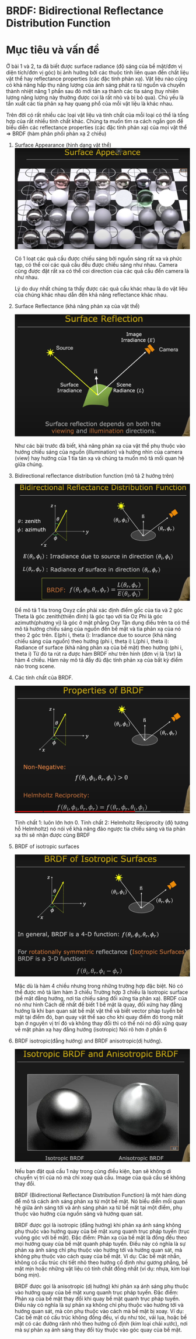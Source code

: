 # BRDF: Bidirectional Reflectance Distribution Function

# Mục tiêu và vấn đề

Ở bài 1 và 2, ta đã biết được surface radiance (độ sáng của bề mặt/đơn vị diện tích/đơn vị góc) bị ảnh hưởng bởi các thuộc tính liên quan đến chất liệu vật thể hay reflectance properties (các đặc tính phản xạ). Vật liệu nào cũng có khả năng hấp thụ năng lượng của ánh sáng phát ra từ nguồn và chuyển thành nhiệt năng 1 phần sau đó mới tán xạ thành các tia sáng (tuy nhiên lượng năng lượng này thường được coi là rất nhỏ và bị bỏ qua). Chủ yếu là tần xuất các tia phản xạ hay quang phổ của mỗi vật liệu là khác nhau.

Trên đời có rất nhiều các loại vật liệu và tính chất của mỗi loại có thể là tổng hợp của rất nhiều tính chất khác. Chúng ta muốn tìm ra cách ngắn gọn để biểu diễn các reflectance properties  (các đặc tính phản xạ) của mọi vật thể => BRDF (hàm phân phối phản xạ 2 chiều)

1. Surface Appearance (hình dạng vật thể)
    ![surface appearance](images/4.%20Surface%20appearance.png)

    Có 1 loạt các quả cầu được chiếu sáng bởi nguồn sáng rất xa và phức tạp, có thể coi các quả cầu đều được chiếu sáng như nhau. Camera cũng được đặt rất xa có thể coi direction của các quả cầu đến camera là như nhau.

    Lý do duy nhất chúng ta thấy được các quả cầu khác nhau là do vật liệu của chúng khác nhau dẫn đến khả năng reflectance khác nhau.

2. Surface Reflectance (khả năng phản xạ của vật thể)

    ![Surface reflectance](images/4.%20Surface%20refectance.png)

    Như các bài trước đã biết, khả năng phản xạ của vật thể phụ thuộc vào hướng chiếu sáng của nguồn (illumination) và hướng nhìn của camera (view) hay hướng của 1 tia tán xạ và chúng ta muốn mô tả mối quan hệ giữa chúng.

3. Bidirectional reflectance distribution function (mô tả 2 hướng trên)

    ![BRDF](images/4.%20BRDF.png)

    Để mô tả 1 tia trong Oxyz cần phải xác định điểm gốc của tia và 2 góc
        Theta là góc zenith(thiên đỉnh) là góc tạo với tia Oz
        Phi là góc azimuth(phương vị) là góc ở mặt phẳng Oxy
    Tận dụng điều trên ta có thể mô tả hướng chiếu sáng của nguồn đến bề mặt và tia phản xạ của nó theo 2 góc trên.
        E(phi i, theta i): Irradiance due to source (khả năng chiếu sáng của nguồn) theo hướng (phi i, theta i)
        L(phi i, theta i): Radiance of surface (khả năng phản xạ của bề mặt) theo hướng (phi i, theta i)
    Từ đó ta rút ra được hàm BRDF như trên hình (đơn vị là 1/sr) là hàm 4 chiều. Hàm này mô tả đầy đủ đặc tính phản xạ của bất kỳ điểm nào trong scene.

4. Các tính chất của BRDF.

    ![BRDF properties](images/4.%20BRDF%20properties%201.png)
    
    Tính chất 1: luôn lớn hơn 0.
    Tính chất 2: Helmholtz Reciprocity (độ tương hỗ Helmholtz) nó nói về khả năng đảo ngược tia chiếu sáng và tia phản xạ thì sẽ nhận được cùng BRDF

5. BRDF of isotropic surfaces

    ![BRDF isotropic](images/4.%20BRDF%20isotropic.png)

    Mặc dù là hàm 4 chiều nhưng trong những trường hợp đặc biệt. Nó có thể được mô tả làm hàm 3 chiều
    Trường hợp 3 chiều là Isotropic surface (bề mặt đẳng hướng, nơi tia chiếu sáng đối xứng tia phản xạ). BRDF của nó như hình
    Cách dễ nhất để biết 1 bề mặt là quay, đối xứng hay đẳng hướng là khi bạn quan sát bề mặt vật thể và biết vector pháp tuyến bề mặt tại điểm đó, bạn quay vật thể sao cho khi quay điểm đó trong mắt bạn ở nguyên vị trí đó và không thay đổi thì có thể nói nó đối xứng quay về mặt phản xạ hay đẳng hướng (isotropic)
    Nói rõ hơn ở phần 6

6.  BRDF isotropic(đẳng hướng) and BRDF anisotropic(dị hướng).

    ![Isotropic and anisotropic](images/4.%20Isotropic%20and%20Anisotropic.png)

    Nếu bạn đặt quả cầu 1 này trong cùng điều kiện, bạn sẽ không di chuyển vị trí của nó mà chỉ xoay quả cầu. Image của quả cầu sẽ không thay đổi.

    BRDF (Bidirectional Reflectance Distribution Function) là một hàm dùng để mô tả cách ánh sáng phản xạ từ một bề mặt. Nó biểu diễn mối quan hệ giữa ánh sáng tới và ánh sáng phản xạ từ bề mặt tại một điểm, phụ thuộc vào hướng của nguồn sáng và hướng quan sát.
    
    BRDF được gọi là isotropic (đẳng hướng) khi phản xạ ánh sáng không phụ thuộc vào hướng quay của bề mặt xung quanh trục pháp tuyến (trục vuông góc với bề mặt).
        Đặc điểm: Phản xạ của bề mặt là đồng đều theo mọi hướng quay của bề mặt quanh pháp tuyến. Điều này có nghĩa là sự phản xạ ánh sáng chỉ phụ thuộc vào hướng tới và hướng quan sát, mà không phụ thuộc vào cách quay của bề mặt.
        Ví dụ: Các bề mặt nhẵn, không có cấu trúc chi tiết nhỏ theo hướng cố định như gương phẳng, bề mặt mịn hoặc những vật liệu có tính chất đồng nhất (ví dụ: nhựa, kim loại bóng mịn).
    
    BRDF được gọi là anisotropic (dị hướng) khi phản xạ ánh sáng phụ thuộc vào hướng quay của bề mặt xung quanh trục pháp tuyến.
        Đặc điểm: Phản xạ của bề mặt thay đổi khi quay bề mặt quanh trục pháp tuyến. Điều này có nghĩa là sự phản xạ không chỉ phụ thuộc vào hướng tới và hướng quan sát, mà còn phụ thuộc vào cách mà bề mặt bị xoay.
        Ví dụ: Các bề mặt có cấu trúc không đồng đều, ví dụ như tóc, vải lụa, hoặc bề mặt có các đường rãnh nhỏ theo hướng cố định (kim loại chải xước), nơi mà sự phản xạ ánh sáng thay đổi tùy thuộc vào góc quay của bề mặt.